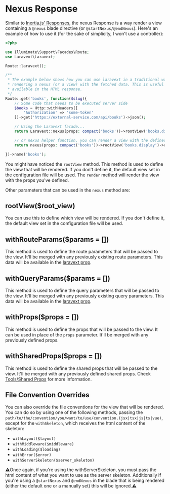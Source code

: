 # Nexus Response

Similar to [Inertia.js' Responses](https://inertiajs.com/responses), the nexus Response is a way render a view containing a `@nexus` blade directive (or `@startNexus/@endNexus`). Here's an example of how to use it (for the sake of simplicity, I won't use a controller):

```php
<?php

use Illuminate\Support\Facades\Route;
use Laravext\Laravext;

Route::laravext();

/**
 * The example below shows how you can use laravext in a traditional way, server-side fetching any data, and then
 * rendering a nexus (or a view) with the fetched data. This is useful for SEO purposes, as the data will be
 * available in the HTML response.
 */
Route::get('books', function($slug){
    // Some code that needs to be executed server side
    $books = Http::withHeaders([
        'Authorization' => 'some-token'
    ])->get('https://external-service.com/api/books')->json();

    // Using the Laravext facade...
    return Laravext::nexus(props: compact('books'))->rootView('books.display')->render();

    // or nexus helper function, you can render a view with the defined props
    return nexus(props: compact('books'))->rootView('books.display')->render();

})->name('books');
```

You might have noticed the `rootView` method. This method is used to define the view that will be rendered. If you don't define it, the default view set in the configuration file will be used. The `render` method will render the view with the props you've defined.

Other parameters that can be used in the `nexus` method are:

## rootView($root_view)

You can use this to define which view will be rendered. If you don't define it, the default view set in the configuration file will be used.

## withRouteParams($params = [])

This method is used to define the route parameters that will be passed to the view. It'll be merged with any previously existing route parameters. This data will be available in the [laravext prop](/concepts/laravext-prop).

## withQueryParams($params = [])

This method is used to define the query parameters that will be passed to the view. It'll be merged with any previously existing query parameters. This data will be available in the [laravext prop](/concepts/laravext-prop).

## withProps($props = [])

This method is used to define the props that will be passed to the view. It can be used in place of the `props` parameter. It'll be merged with any previously defined props.

## withSharedProps($props = [])

This method is used to define the shared props that will be passed to the view. It'll be merged with any previously defined shared props. Check [Tools/Shared Props](/tools/shared-props) for more information.

## File Convention Overrides

You can also override the file conventions for the view that will be rendered. You can do so by using one of the following methods, passing the `path/to/the/convention/you/want/to/use/convention.(jsx|tsx|js|ts|vue)`, except for the `withSkeleton`, which receives the html content of the skeleton:

- `withLayout($layout)`
- `withMiddleware($middleware)`
- `withLoading($loading)`
- `withError($error)`
- `withServerSkeleton($server_skeleton)`

⚠️Once again, if you're using the withServerSkeleton, you must pass the html content of what you want to use as the server skeleton. Additionally if you're using a `@startNexus` and `@endNexus` in the blade that is being rendered (either the default one or a manually set) this will be ignored.⚠️